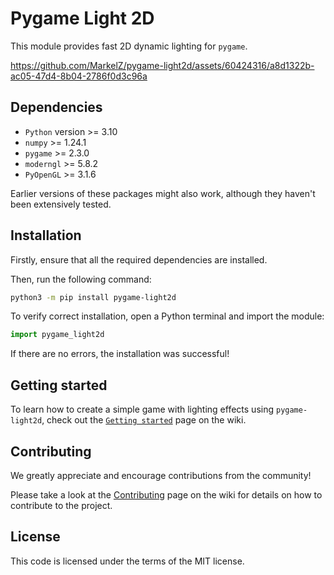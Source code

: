 # Pygame Light 2D
This module provides fast 2D dynamic lighting for `pygame`. 

https://github.com/MarkelZ/pygame-light2d/assets/60424316/a8d1322b-ac05-47d4-8b04-2786f0d3c96a

## Dependencies

- `Python` version >= 3.10
- `numpy` >= 1.24.1
- `pygame` >= 2.3.0
- `moderngl` >= 5.8.2
- `PyOpenGL` >= 3.1.6

Earlier versions of these packages might also work, although they haven't been extensively tested.

## Installation

Firstly, ensure that all the required dependencies are installed.

Then, run the following command:

```sh
python3 -m pip install pygame-light2d
```

To verify correct installation, open a Python terminal and import the module:

```py
import pygame_light2d
```

If there are no errors, the installation was successful!

## Getting started

To learn how to create a simple game with lighting effects using `pygame-light2d`, check out the [`Getting started`](https://github.com/MarkelZ/pygame-light2d/wiki/Getting-Started) page on the wiki.

## Contributing

We greatly appreciate and encourage contributions from the community! 

Please take a look at the [Contributing](https://github.com/MarkelZ/pygame-light2d/wiki/Contributing) page on the wiki for details on how to contribute to the project.


## License

This code is licensed under the terms of the MIT license.


